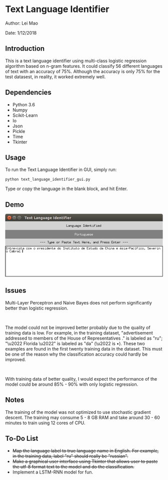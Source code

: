 # Text Language Identifier

Author: Lei Mao

Date: 1/12/2018

## Introduction

This is a text language identifier using multi-class logistic regression algorithm based on n-gram features. It could classify 56 different languages of text with an accuracy of 75%. Although the accuracy is only 75% for the test datasest, in reality, it worked extremely well.

## Dependencies

* Python 3.6
* Numpy
* Scikit-Learn
* Io
* Json
* Pickle
* Time
* Tkinter

## Usage

To run the Text Language Identifier in GUI, simply run:

```shell
python text_language_identifier_gui.py
```

Type or copy the language in the blank block, and hit Enter.

## Demo

![](demo/text_language_identifier_demo.png)

## Issues

Multi-Layer Perceptron and Naive Bayes does not perform significantly better than logistic regression. 

<br />

The model could not be improved better probably due to the quality of training data is low. For example, in the training dataset, "advertisement addressed to members of the House of Representatives ." is labeled as "ru"; "\u2022 Florida \u2022" is labeled as "da" (\u2022 is •). These two examples are found in the first twenty training data in the dataset. This must be one of the reason why the classification accuracy could hardly be improved.

<br />

With training data of better quality, I  would expect the performance of the model could be around 85% - 90% with only logistic regression.

## Notes

The training of the model was not optimized to use stochastic gradient descent. The training may consume 5 - 8 GB RAM and take around 30 - 60 minutes to train using 12 cores of CPU.

## To-Do List

* ~~Map the language label to true language name in English. For example, in the training data, label "ru" should really be "russian".~~
* ~~Make a graphical user interface using Tkinter that allows user to paste the utf-8 format text to the model and do the classification.~~
* Implement a LSTM-RNN model for fun.